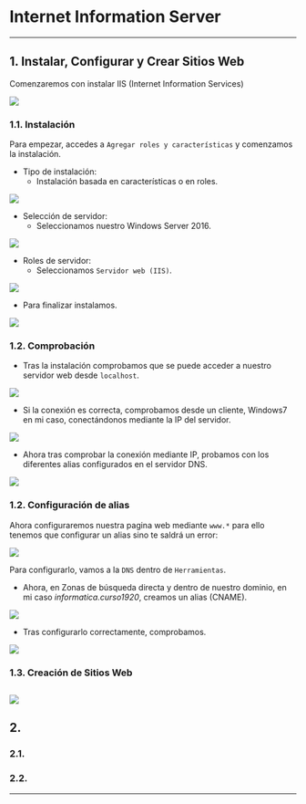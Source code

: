 
# Internet Information Server

---

## 1. Instalar, Configurar y Crear Sitios Web

Comenzaremos con instalar IIS (Internet Information Services)

![](./images/iis.jpg)

### 1.1. Instalación

Para empezar, accedes a `Agregar roles y características` y comenzamos la instalación.

* Tipo de instalación:
  * Instalación basada en características o en roles.

![](./images/primera-1.png)

* Selección de servidor:
  * Seleccionamos nuestro Windows Server 2016.

![](./images/servidor-destino-1.png)

* Roles de servidor:
  * Seleccionamos `Servidor web (IIS)`.

![](./images/servidor-iis-1.png)

* Para finalizar instalamos.

![](./images/instalando-1.png)

### 1.2. Comprobación

* Tras la instalación comprobamos que se puede acceder a nuestro servidor web desde `localhost`.

![](./images/primconex-server-1.png)

* Si la conexión es correcta, comprobamos desde un cliente, Windows7 en mi caso, conectándonos mediante la IP del servidor.

![](./images/ip-windows.png)

* Ahora tras comprobar la conexión mediante IP, probamos con los diferentes alias configurados en el servidor DNS.

![](./images/primconex--cliente-1.png)

### 1.2. Configuración de alias

Ahora configuraremos nuestra pagina web mediante `www.*` para ello tenemos que configurar un alias sino te saldrá un error:

![](./images/ups-1.png)

Para configurarlo, vamos a la `DNS` dentro de `Herramientas`.
* Ahora, en Zonas de búsqueda directa y dentro de nuestro dominio, en mi caso *informatica.curso1920*, creamos un alias (CNAME).

![](./images/www-iis.png)

* Tras configurarlo correctamente, comprobamos.

![](./images/www-windows7.png)

### 1.3. Creación de Sitios Web



![](./images/.png)
---

## 2.

### 2.1.



### 2.2.



---
